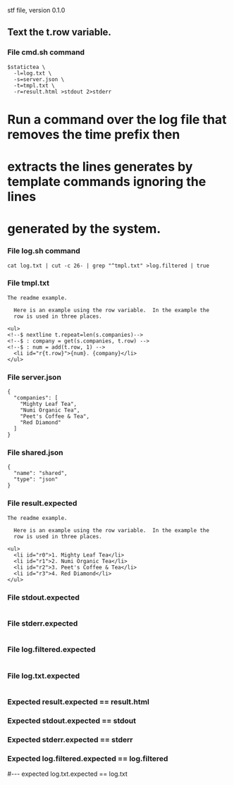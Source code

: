 stf file, version 0.1.0

## Text the t.row variable.

### File cmd.sh command

~~~
$statictea \
  -l=log.txt \
  -s=server.json \
  -t=tmpl.txt \
  -r=result.html >stdout 2>stderr
~~~


# Run a command over the log file that removes the time prefix then
# extracts the lines generates by template commands ignoring the lines
# generated by the system.
### File log.sh command

~~~
cat log.txt | cut -c 26- | grep "^tmpl.txt" >log.filtered | true
~~~

### File tmpl.txt

~~~
The readme example.

  Here is an example using the row variable.  In the example the
  row is used in three places.

<ul>
<!--$ nextline t.repeat=len(s.companies)-->
<!--$ : company = get(s.companies, t.row) -->
<!--$ : num = add(t.row, 1) -->
  <li id="r{t.row}">{num}. {company}</li>
</ul>
~~~

### File server.json

~~~
{
  "companies": [
    "Mighty Leaf Tea",
    "Numi Organic Tea",
    "Peet's Coffee & Tea",
    "Red Diamond"
  ]
}
~~~

### File shared.json

~~~
{
  "name": "shared",
  "type": "json"
}
~~~

### File result.expected

~~~
The readme example.

  Here is an example using the row variable.  In the example the
  row is used in three places.

<ul>
  <li id="r0">1. Mighty Leaf Tea</li>
  <li id="r1">2. Numi Organic Tea</li>
  <li id="r2">3. Peet's Coffee & Tea</li>
  <li id="r3">4. Red Diamond</li>
</ul>
~~~

### File stdout.expected

~~~
~~~

### File stderr.expected

~~~
~~~

### File log.filtered.expected

~~~
~~~

### File log.txt.expected

~~~
~~~

### Expected result.expected == result.html
### Expected stdout.expected == stdout
### Expected stderr.expected == stderr
### Expected log.filtered.expected == log.filtered
#--- expected log.txt.expected == log.txt
